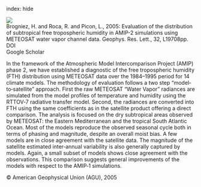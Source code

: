 index: hide

<div class="Citation">
    <div class="Citation-thumb CitationThumb-linked"  data-href="https://doi.org/10.1029/2005gl024341">
      <img src="https://static.claimspace.cloud/climate-study-static/refs/thumbs/9/Brogniez_et_al_2005-thumb.png" />
    </div>

  <div class="Citation-body">
    <div class="Citation-text">Brogniez, H. and Roca, R. and Picon, L., 2005: Evaluation of the distribution of subtropical free tropospheric humidity in AMIP-2 simulations using METEOSAT water vapor channel data. <span class="Article-journal">Geophys. Res. Lett., </span><span class="Article-volume">32, </span>L19708pp.</div>
    <div class="Citation-links">
      <div class="CitationLink" data-href="https://doi.org/10.1029/2005gl024341">
        <div class="CitationLink-icon CitationLink-Doi"></div>
        <div class="CitationLink-text">DOI</div>
      </div>
      <div class="CitationLink" data-href="https://scholar.google.com/scholar?q=10.1029/2005gl024341">
        <div class="CitationLink-icon CitationLink-Scholar"></div>
        <div class="CitationLink-text">Google Scholar</div>
      </div>
    </div>
  </div>
</div>

In the framework of the Atmospheric Model Intercomparison Project (AMIP) phase 2, we have established a diagnostic of the free tropospheric humidity (FTH) distribution using METEOSAT data over the 1984–1995 period for 14 climate models. The methodology of evaluation follows a two step “model‐to‐satellite” approach. First the raw METEOSAT “Water Vapor” radiances are simulated from the model profiles of temperature and humidity using the RTTOV‐7 radiative transfer model. Second, the radiances are converted into FTH using the same coefficients as in the satellite product offering a direct comparison. The analysis is focused on the dry subtropical areas observed by METEOSAT: the Eastern Mediterranean and the tropical South Atlantic Ocean. Most of the models reproduce the observed seasonal cycle both in terms of phasing and magnitude, despite an overall moist bias. A few models are in close agreement with the satellite data. The magnitude of the satellite estimated inter‐annual variability is also generally captured by models. Again, a small subset of models shows close agreement with the observations. This comparison suggests general improvements of the models with respect to the AMIP‐1 simulations.

<div class="Citation-copy">
&copy; American Geophysical Union (AGU), 2005
</div>